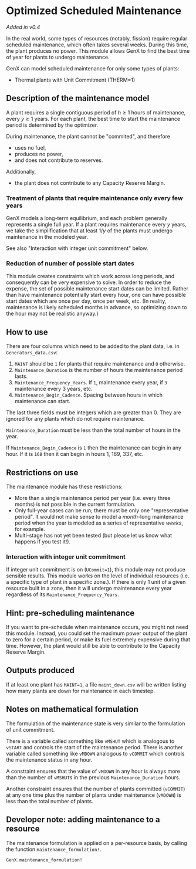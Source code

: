# Optimized Scheduled Maintenance
_Added in v0.4_

In the real world, some types of resources (notably, fission) require regular scheduled maintenance, which often takes several weeks.
During this time, the plant produces no power.
This module allows GenX to find the best time of year for plants to undergo maintenance.

GenX can model scheduled maintenance for only some types of plants:

* Thermal plants with Unit Commitment (THERM=1)

## Description of the maintenance model
A plant requires a single contiguous period of $h \ge 1$ hours of maintenance, every $y \ge 1$ years.
For each plant, the best time to start the maintenance period is determined by the optimizer.

During maintenance, the plant cannot be "commited", and therefore

* uses no fuel,
* produces no power,
* and does not contribute to reserves.

Additionally, 

* the plant does not contribute to any Capacity Reserve Margin.

### Treatment of plants that require maintenance only every few years
GenX models a long-term equilibrium,
and each problem generally represents a single full year.
If a plant requires maintenance every $y$ years, we take the simplification that at least $1/y$ of the plants must undergo maintenance in the modeled year.

See also "Interaction with integer unit commitment" below.

### Reduction of number of possible start dates
This module creates constraints which work across long periods, and consequently can be very expensive to solve.
In order to reduce the expense, the set of possible maintenance start dates can be limited.
Rather than have maintenance potentially start every hour, one can have possible start dates which are once per day, once per week, etc.
(In reality, maintenance is likely scheduled months in advance, so optimizing down to the hour may not be realistic anyway.)

## How to use
There are four columns which need to be added to the plant data, i.e. in `Generators_data.csv`:

1. `MAINT` should be `1` for plants that require maintenance and `0` otherwise.
2. `Maintenance_Duration` is the number of hours the maintenance period lasts.
3. `Maintenance_Frequency_Years`. If `1`, maintenance every year, if `3` maintenance every 3 years, etc.
4. `Maintenance_Begin_Cadence`. Spacing between hours in which maintenance can start.

The last three fields must be integers which are greater than 0. 
They are ignored for any plants which do not require maintenance.

`Maintenance_Duration` must be less than the total number of hours in the year.

If `Maintenance_Begin_Cadence` is `1` then the maintenance can begin in any hour.
If it is `168` then it can begin in hours 1, 169, 337, etc.

## Restrictions on use
The maintenance module has these restrictions:

- More than a single maintenance period per year (i.e. every three months) is not possible in the current formulation.
- Only full-year cases can be run; there must be only one "representative period".
It would not make sense to model a *month*-long maintenance period when the year is modeled as a series of representative *weeks*, for example.
- Multi-stage has not yet been tested (but please let us know what happens if you test it!).

### Interaction with integer unit commitment
If integer unit commitment is on (`UCommit=1`), this module may not produce sensible results.
This module works on the level of individual resources (i.e. a specific type of plant in a specific zone.).
If there is only 1 unit of a given resource built in a zone, then it will undergo maintenance every year regardless of its `Maintenance_Frequency_Years`.

## Hint: pre-scheduling maintenance
If you want to pre-schedule when maintenance occurs, you might not need this module.
Instead, you could set the maximum power output of the plant to zero for a certain period, or make its fuel extremely expensive during that time.
However, the plant would still be able to contribute to the Capacity Reserve Margin.

## Outputs produced
If at least one plant has `MAINT=1`, a file `maint_down.csv` will be written listing how many plants are down for maintenance in each timestep.

## Notes on mathematical formulation
The formulation of the maintenance state is very similar to the formulation of unit commitment.

There is a variable called something like `vMSHUT` which is analogous to `vSTART` and controls the start of the maintenance period.
There is another variable called something like `vMDOWN` analogous to `vCOMMIT` which controls the maintenance status in any hour.

A constraint ensures that the value of `vMDOWN` in any hour is always more than the number of `vMSHUT`s in the previous `Maintenance_Duration` hours.

Another constraint ensures that the number of plants committed (`vCOMMIT`) at any one time plus the number of plants under maintenance (`vMDOWN`) is less than the total number of plants.

## Developer note: adding maintenance to a resource
The maintenance formulation is applied on a per-resource basis, by calling the function `maintenance_formulation!`.

```@docs
GenX.maintenance_formulation!
```
